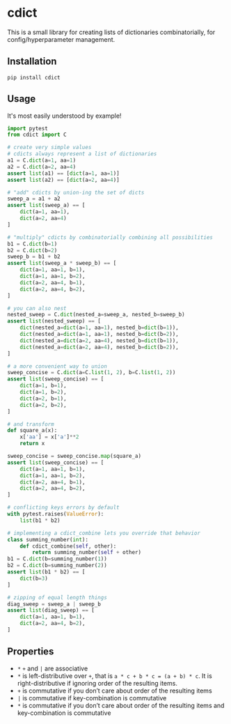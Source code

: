 # cdict

This is a small library for creating lists of dictionaries combinatorially, for config/hyperparameter management.

## Installation

`pip install cdict`

## Usage

It's most easily understood by example!

```python
import pytest
from cdict import C

# create very simple values
# cdicts always represent a list of dictionaries
a1 = C.dict(a=1, aa=1)
a2 = C.dict(a=2, aa=4)
assert list(a1) == [dict(a=1, aa=1)]
assert list(a2) == [dict(a=2, aa=4)]

# "add" cdicts by union-ing the set of dicts
sweep_a = a1 + a2
assert list(sweep_a) == [
    dict(a=1, aa=1),
    dict(a=2, aa=4)
]

# "multiply" cdicts by combinatorially combining all possibilities
b1 = C.dict(b=1)
b2 = C.dict(b=2)
sweep_b = b1 + b2
assert list(sweep_a * sweep_b) == [
    dict(a=1, aa=1, b=1),
    dict(a=1, aa=1, b=2),
    dict(a=2, aa=4, b=1),
    dict(a=2, aa=4, b=2),
]

# you can also nest
nested_sweep = C.dict(nested_a=sweep_a, nested_b=sweep_b)
assert list(nested_sweep) == [
    dict(nested_a=dict(a=1, aa=1), nested_b=dict(b=1)),
    dict(nested_a=dict(a=1, aa=1), nested_b=dict(b=2)),
    dict(nested_a=dict(a=2, aa=4), nested_b=dict(b=1)),
    dict(nested_a=dict(a=2, aa=4), nested_b=dict(b=2)),
]

# a more convenient way to union
sweep_concise = C.dict(a=C.list(1, 2), b=C.list(1, 2))
assert list(sweep_concise) == [
    dict(a=1, b=1),
    dict(a=1, b=2),
    dict(a=2, b=1),
    dict(a=2, b=2),
]

# and transform
def square_a(x):
    x['aa'] = x['a']**2
    return x

sweep_concise = sweep_concise.map(square_a)
assert list(sweep_concise) == [
    dict(a=1, aa=1, b=1),
    dict(a=1, aa=1, b=2),
    dict(a=2, aa=4, b=1),
    dict(a=2, aa=4, b=2),
]

# conflicting keys errors by default
with pytest.raises(ValueError):
    list(b1 * b2)

# implementing a cdict_combine lets you override that behavior
class summing_number(int):
    def cdict_combine(self, other):
        return summing_number(self + other)
b1 = C.dict(b=summing_number(1))
b2 = C.dict(b=summing_number(2))
assert list(b1 * b2) == [
    dict(b=3)
]

# zipping of equal length things
diag_sweep = sweep_a | sweep_b
assert list(diag_sweep) == [
    dict(a=1, aa=1, b=1),
    dict(a=2, aa=4, b=2),
]
```

## Properties

- `*` `+` and `|` are associative
- `*` is left-distributive over `+`, that is `a * c + b * c = (a + b) * c`.  It is right-distributive if ignoring order of the resulting items.
- `+`  is commutative if you don’t care about order of the resulting items
- `|` is commutative if key-combination is commutative
- `*` is commutative if you don’t care about order of the resulting items and key-combination is commutative
